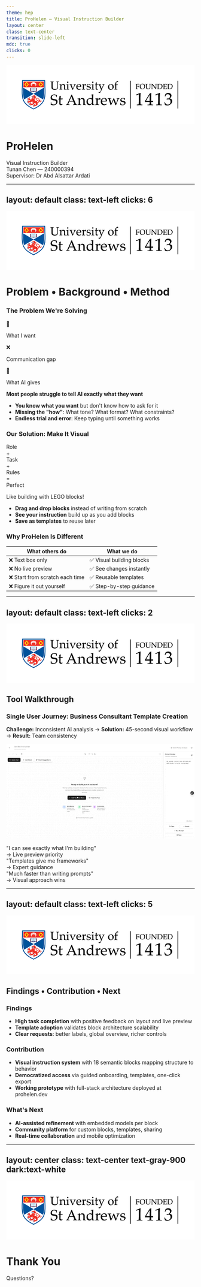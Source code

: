 ```yaml
---
theme: hep
title: ProHelen — Visual Instruction Builder
layout: center
class: text-center
transition: slide-left
mdc: true
clicks: 0
---
```


<img src="./logo.png" class="fixed top-4 right-4 h-10 opacity-80" />

<!-- Decorative background elements -->
<div class="absolute inset-0 overflow-hidden pointer-events-none">
  <div class="absolute top-20 left-20 w-32 h-32 bg-gradient-to-br from-gray-800/40 to-slate-800/40 dark:from-gray-700/30 dark:to-slate-700/30 rounded-full blur-xl opacity-80"></div>
  <div class="absolute bottom-32 right-16 w-48 h-48 bg-gradient-to-tl from-zinc-800/30 to-neutral-800/30 dark:from-zinc-700/20 dark:to-neutral-700/20 rounded-full blur-2xl opacity-60"></div>
  <div class="absolute top-1/2 left-1/4 w-2 h-16 bg-gradient-to-b from-gray-600 to-slate-700 opacity-40 transform rotate-12"></div>
  <div class="absolute top-1/3 right-1/3 w-1 h-12 bg-gradient-to-b from-zinc-600 to-neutral-700 opacity-50 transform -rotate-45"></div>
</div>

<div class="relative z-10">

# **ProHelen**
<div class="text-3xl font-light text-gray-700 dark:text-gray-300 mb-8">Visual Instruction Builder</div>

<div class="mt-12 space-y-4">
  <div class="text-xl font-medium">Tunan Chen — 240000394</div>
  <div class="text-lg opacity-70">Supervisor: Dr Abd Alsattar Ardati</div>
</div>

<!-- Subtle accent line -->
<div class="mt-12 mx-auto w-24 h-px bg-gradient-to-r from-transparent via-gray-600 dark:via-gray-400 to-transparent opacity-60"></div>

</div>

<!--
Good morning/afternoon everyone,

My name is Tunan Chen, and today I'm excited to present ProHelen - a Visual Instruction Builder that transforms how people communicate with AI.

For this project, the core question we're addressing is: How can we bridge the gap between what people want to tell AI and what they actually manage to communicate?

Let's dive into this problem.
-->

---
layout: default
class: text-left
clicks: 6
---

<img src="./logo.png" class="fixed top-4 right-4 h-10 opacity-80" />

# Problem • Background • Method

<div class="grid grid-cols-2 gap-8 items-start mt-4">

<div>

<div v-click="1" v-motion
  :initial="{ opacity: 0, y: 30 }"
  :enter="{ opacity: 1, y: 0, transition: { duration: 600 } }">

### The Problem We're Solving

<!-- Simple Expression Gap Visual -->
<div class="mb-6 p-4 bg-blue-50 dark:bg-blue-900/20 rounded-lg border border-blue-200 dark:border-blue-800">
  <div class="flex items-center justify-center space-x-4">
    <!-- User thinking -->
    <div class="text-center">
      <div class="w-16 h-16 bg-white dark:bg-gray-800 rounded-full border-2 border-blue-300 dark:border-blue-600 flex items-center justify-center">
        <span class="text-2xl">🧠</span>
      </div>
      <p class="mt-2 text-xs font-medium text-gray-800 dark:text-gray-200">What I want</p>
    </div>
    <!-- Arrow with question mark -->
    <div class="text-center">
      <div class="text-2xl text-red-500 dark:text-red-400">❌</div>
      <p class="mt-2 text-xs text-red-600 dark:text-red-400">Communication gap</p>
    </div>
    <!-- AI confused -->
    <div class="text-center">
      <div class="w-16 h-16 bg-white dark:bg-gray-800 rounded-full border-2 border-gray-300 dark:border-gray-600 flex items-center justify-center">
        <span class="text-2xl">🤖</span>
      </div>
      <p class="mt-2 text-xs font-medium text-gray-800 dark:text-gray-200">What AI gives</p>
    </div>
  </div>
</div>

**Most people struggle to tell AI exactly what they want**

</div>

<div v-click="2">
<ul class="text-base space-y-3 mt-4">
  <li><strong>You know what you want</strong> but don't know how to ask for it</li>
  <li><strong>Missing the "how"</strong>: What tone? What format? What constraints?</li>
  <li><strong>Endless trial and error</strong>: Keep typing until something works</li>
</ul>
</div>

</div>

<div>

<div v-click="3" v-motion
  :initial="{ opacity: 0, y: 30 }"
  :enter="{ opacity: 1, y: 0, transition: { duration: 600 } }">

### Our Solution: Make It Visual

<div class="mb-6 p-4 bg-green-50 dark:bg-green-900/20 rounded-lg border border-green-200 dark:border-green-800">
  <div class="flex items-center justify-center space-x-2">
    <!-- Building blocks -->
    <div class="w-12 h-8 bg-blue-400 dark:bg-blue-500 rounded text-white text-xs flex items-center justify-center">Role</div>
    <span class="text-lg text-gray-800 dark:text-gray-200">+</span>
    <div class="w-12 h-8 bg-green-400 dark:bg-green-500 rounded text-white text-xs flex items-center justify-center">Task</div>
    <span class="text-lg text-gray-800 dark:text-gray-200">+</span>
    <div class="w-12 h-8 bg-orange-400 dark:bg-orange-500 rounded text-white text-xs flex items-center justify-center">Rules</div>
    <span class="text-lg text-gray-800 dark:text-gray-200">=</span>
    <div class="w-12 h-8 bg-purple-400 dark:bg-purple-500 rounded text-white text-xs flex items-center justify-center">Perfect</div>
  </div>
  <p class="text-center mt-2 text-sm font-medium text-gray-800 dark:text-gray-200">Like building with LEGO blocks!</p>
</div>

</div>

<div v-click="4">
<ul class="text-base space-y-3">
  <li><strong>Drag and drop blocks</strong> instead of writing from scratch</li>
  <li><strong>See your instruction</strong> build up as you add blocks</li>
  <li><strong>Save as templates</strong> to reuse later</li>
</ul>
</div>

<div v-click="5" v-motion
  :initial="{ opacity: 0, y: 20 }"
  :enter="{ opacity: 1, y: 0, transition: { duration: 500 } }">

### Why ProHelen Is Different

</div>

<div v-click="6" v-motion
  :initial="{ opacity: 0, y: 20 }"
  :enter="{ opacity: 1, y: 0, transition: { duration: 600, delay: 200 } }">
<div class="mt-4">

| What others do | What we do |
|----------------|------------|
| ❌ Text box only | ✅ Visual building blocks |
| ❌ No live preview | ✅ See changes instantly |
| ❌ Start from scratch each time | ✅ Reusable templates |
| ❌ Figure it out yourself | ✅ Step-by-step guidance |

</div>
</div>

</div>

</div>

<!--
开场 (Click 1 出现时)
Let me start with the fundamental problem we're solving. Most people struggle to tell AI exactly what they want. Look at this communication gap here - you have a clear idea in your head, but there's this massive disconnect between your intention and what the AI actually delivers.

问题分析 (Click 2 出现时)
Why does this happen? Well, there are three main reasons. First, you know what you want but not how to ask for it. Second, you're missing all the specifics - what tone should it use? What format? What constraints? And third, it just becomes this endless cycle of trial and error until something finally works.

解决方案介绍 (Click 3 出现时)
So our solution was to make this entire process visual. Think of it like building with LEGO blocks - instead of trying to describe everything in words, you simply drag and drop: Role plus Task plus Rules equals your perfect instruction.

优势说明 (Click 4 出现时)
This gives you three key advantages: you can drag and drop blocks instead of writing from scratch, you see your instruction building up in real-time, and you can save successful combinations as templates for later use.

差异化对比 (Click 5-6 出现时)
But what makes ProHelen different from existing tools? Well, here's the key distinction - while others just give you a text box and say "figure it out yourself," we provide visual building blocks, instant previews, reusable templates, and step-by-step guidance. This isn't just another prompt tool - it's a complete visual instruction system.
-->

---
layout: default
class: text-left
clicks: 2
---

<img src="./logo.png" class="fixed top-4 right-4 h-10 opacity-80" />

## Tool Walkthrough

<div class="space-y-8 mt-6">

<div v-click="1" v-motion
  :initial="{ opacity: 0, y: -30 }"
  :enter="{ opacity: 1, y: 0, transition: { duration: 600 } }"
  class="text-center">

### Single User Journey: Business Consultant Template Creation

**Challenge:** Inconsistent AI analysis → **Solution:** 45-second visual workflow → **Result:** Team consistency



</div>

<div v-click="2" v-motion
  :initial="{ opacity: 0, scale: 0.95 }"
  :enter="{ opacity: 1, scale: 1, transition: { duration: 800, delay: 200 } }"
  class="w-full">

<img src="./CleanShot 2025-08-14 at 23.12.57.gif" 
     alt="45-second workflow demonstration: Role Definition → Goal Setting → Output Format → Save Template" 
     class="w-full max-w-2xl mx-auto rounded-lg shadow-lg border-2 border-gray-300 dark:border-gray-600" 
     loading="lazy" />

<div class="mt-6 grid grid-cols-1 md:grid-cols-3 gap-4 text-center">
  <div v-motion
    :initial="{ opacity: 0, y: 20 }"
    :enter="{ opacity: 1, y: 0, transition: { duration: 400, delay: 500 } }"
    class="p-3 bg-green-50 dark:bg-green-900/20 rounded">
    <div class="italic text-sm">"I can see exactly what I'm building"</div>
    <div class="text-xs mt-1 font-medium">→ Live preview priority</div>
  </div>
  <div v-motion
    :initial="{ opacity: 0, y: 20 }"
    :enter="{ opacity: 1, y: 0, transition: { duration: 400, delay: 600 } }"
    class="p-3 bg-blue-50 dark:bg-blue-900/20 rounded">
    <div class="italic text-sm">"Templates give me frameworks"</div>
    <div class="text-xs mt-1 font-medium">→ Expert guidance</div>
  </div>
  <div v-motion
    :initial="{ opacity: 0, y: 20 }"
    :enter="{ opacity: 1, y: 0, transition: { duration: 400, delay: 700 } }"
    class="p-3 bg-purple-50 dark:bg-purple-900/20 rounded">
    <div class="italic text-sm">"Much faster than writing prompts"</div>
    <div class="text-xs mt-1 font-medium">→ Visual approach wins</div>
  </div>
</div>

</div>

</div>

<!--
Click 1 出现时
Let me show you how this actually works. Meet Sarah, a business consultant who was struggling with inconsistent AI analysis. Different projects were delivering different quality results, which was really hurting her business reputation. So we created a 45-second visual workflow that completely transformed how her team works. The result? Complete team consistency and professional output every time.


Click 2 出现时 (GIF播放)
Now watch Sarah's workflow in action. She drags Role Definition, selects Business Consultant from our presets. Then adds Goal Setting - and notice this isn't just a text box, it's a complete professional framework she wouldn't think of herself. She configures the output format while watching the live preview build her instruction in real-time. Finally, saves it as a template that her entire team can use.

We actually evolved from a text-heavy interface to this structured guidance approach. This 45-second flow represents a lot of works of user feedback and iteration.
-->

---
layout: default
class: text-left
clicks: 5
---

<img src="./logo.png" class="fixed top-4 right-4 h-10 opacity-80" />

## Findings • Contribution • Next

<div v-click="1" v-motion
  :initial="{ opacity: 0, y: 30 }"
  :enter="{ opacity: 1, y: 0, transition: { duration: 600 } }"
  class="text-xl mt-6">

### Findings

<div v-click="2">
<ul class="space-y-2">
  <li><strong>High task completion</strong> with positive feedback on layout and live preview</li>
  <li><strong>Template adoption</strong> validates block architecture scalability</li>
  <li><strong>Clear requests</strong>: better labels, global overview, richer controls</li>
</ul>
</div>

</div>

<div v-click="3" v-motion
  :initial="{ opacity: 0, y: 30 }"
  :enter="{ opacity: 1, y: 0, transition: { duration: 600 } }"
  class="text-xl mt-6">

### Contribution  

<div v-click="4">
<ul class="space-y-2">
  <li><strong>Visual instruction system</strong> with 18 semantic blocks mapping structure to behavior</li>
  <li><strong>Democratized access</strong> via guided onboarding, templates, one-click export</li>
  <li><strong>Working prototype</strong> with full-stack architecture deployed at prohelen.dev</li>
</ul>
</div>

</div>

<div v-click="5" v-motion
  :initial="{ opacity: 0, y: 30 }"
  :enter="{ opacity: 1, y: 0, transition: { duration: 600 } }"
  class="text-xl mt-6">

### What's Next

<div>
<ul class="space-y-2">
  <li><strong>AI-assisted refinement</strong> with embedded models per block</li>
  <li><strong>Community platform</strong> for custom blocks, templates, sharing</li>
  <li><strong>Real-time collaboration</strong> and mobile optimization</li>
</ul>
</div>

</div>

<!--
Click 1-2: Findings
So what did we discover? Three key findings: high task completion with positive feedback on layout and live preview. Strong template adoption validated our block architecture scalability. And users gave specific, actionable requests - better labels, global overview, richer controls. These weren't complaints, they were our roadmap.

Click 3-4: Contribution 
Our main contributions: We created a visual instruction system with 18 semantic blocks that directly map structure to AI behavior - the first to make this connection explicit. We democratized prompt engineering through guided templates and one-click export - making professional instruction building accessible to everyone. And we delivered a working prototype deployed at prohelen.dev - a real system people are actually using.

Click 5: What's Next 
Looking ahead: AI-assisted refinement with embedded models per block. Community platform for sharing custom blocks and templates. Real-time collaboration with mobile optimization. This opens new possibilities for human-AI interaction - we're just getting started.
-->

---
layout: center
class: text-center text-gray-900 dark:text-white
---

<div class="absolute inset-0 overflow-hidden pointer-events-none">
  <div class="absolute top-20 left-20 w-32 h-32 bg-gradient-to-br from-gray-800/40 to-slate-800/40 dark:from-gray-700/30 dark:to-slate-700/30 rounded-full blur-xl opacity-80"></div>
  <div class="absolute bottom-32 right-16 w-48 h-48 bg-gradient-to-tl from-zinc-800/30 to-neutral-800/30 dark:from-zinc-700/20 dark:to-neutral-700/20 rounded-full blur-2xl opacity-60"></div>
  <div class="absolute top-1/2 left-1/4 w-2 h-16 bg-gradient-to-b from-gray-600 to-slate-700 opacity-40 transform rotate-12"></div>
  <div class="absolute top-1/3 right-1/3 w-1 h-12 bg-gradient-to-b from-zinc-600 to-neutral-700 opacity-50 transform -rotate-45"></div>
</div>

<img src="./logo.png" class="fixed top-4 right-4 h-10 opacity-80" />

# Thank You

<div class="text-xl text-gray-600 dark:text-gray-400 mt-6">Questions?</div>

<!-- Subtle accent line -->
<div class="mt-12 mx-auto w-24 h-px bg-gradient-to-r from-transparent via-gray-600 dark:via-gray-400 to-transparent opacity-60"></div>

<!--
Thank you for your attention.

ProHelen demonstrates that visual interfaces can fundamentally improve how people communicate with AI systems.

I'm happy to answer any questions you might have.
-->
